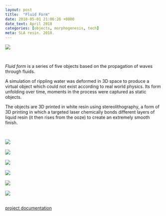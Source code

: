 ```yaml
---
layout: post
title:  "Fluid Form"
date: 2018-05-01 21:06:26 +0800
date_text: April 2018
categories: [objects, morphogenesis, tech]
meta: SLA resin. 2018.
---
```


![]({{site.baseurl}}/assets/img/fluid-form/im-group.jpg)

<br />

_Fluid form_ is a series of five objects based on the propagation of waves through fluids.

A simulation of rippling water was deformed in 3D space to produce a virtual object which could not exist according to real world physics. Its form unfolding over time, moments in the process were captured as static objects.

The objects are 3D printed in white resin using stereolithography, a form of 3D printing in which a targeted laser chemically bonds different layers of liquid resin (it then rises from the ooze) to create an extremely smooth finish.

<br />

![]({{site.baseurl}}/assets/img/fluid-form/im-1.jpg)
<br />
<br />
![]({{site.baseurl}}/assets/img/fluid-form/im-2.jpg)
<br />
<br />
![]({{site.baseurl}}/assets/img/fluid-form/im-3.jpg)
<br />
<br />
![]({{site.baseurl}}/assets/img/fluid-form/im-4.jpg)
<br />
<br />
![]({{site.baseurl}}/assets/img/fluid-form/im-5.jpg)
<br />
<br />
![]({{site.baseurl}}/assets/img/fluid-form/im-6.jpg)
<br />
<br />
<div class="pagination older-post"><a href="{{site.baseurl}}/assets/pdf/fluid-form-docs.pdf">project documentation<data data-icon="ei-arrow-down"></data></a></div>
